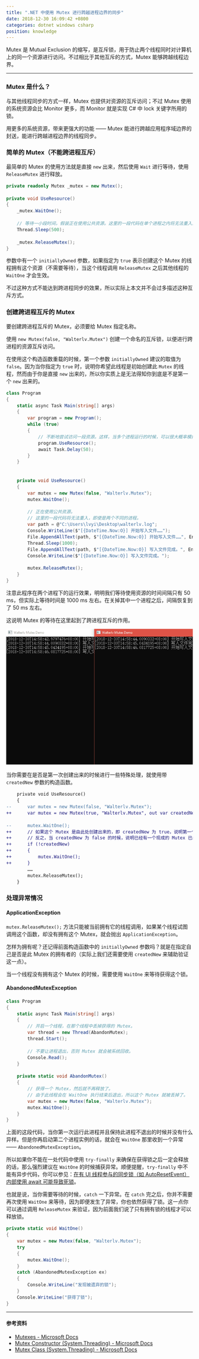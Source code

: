 ```yaml
---
title: ".NET 中使用 Mutex 进行跨越进程边界的同步"
date: 2018-12-30 16:09:42 +0800
categories: dotnet windows csharp
position: knowledge
---
```


Mutex 是 Mutual Exclusion 的缩写，是互斥锁，用于防止两个线程同时对计算机上的同一个资源进行访问。不过相比于其他互斥的方式，Mutex 能够跨越线程边界。

---

<div id="toc"></div>

### Mutex 是什么？

与其他线程同步的方式一样，Mutex 也提供对资源的互斥访问；不过 Mutex 使用的系统资源会比 Monitor 更多，而 Monitor 就是实现 C# 中 lock 关键字所用的锁。

用更多的系统资源，带来更强大的功能 —— Mutex 能进行跨越应用程序域边界的封送，能进行跨越进程边界的线程同步。

### 简单的 Mutex（不能跨进程互斥）

最简单的 Mutex 的使用方法就是直接 `new` 出来，然后使用 `Wait` 进行等待，使用 `ReleaseMutex` 进行释放。

```csharp
private readonly Mutex _mutex = new Mutex();

private void UseResource()
{
    _mutex.WaitOne();
    
    // 等待一小段时间，假装正在使用公共资源。这里的一段代码在单个进程之内将无法重入。
    Thread.Sleep(500);

    _mutex.ReleaseMutex();
}
```

参数中有一个 `initiallyOwned` 参数，如果指定为 `true` 表示创建这个 Mutex 的线程拥有这个资源（不需要等待），当这个线程调用 `ReleaseMutex` 之后其他线程的 `WaitOne` 才会生效。

不过这种方式不能达到跨进程同步的效果，所以实际上本文并不会过多描述这种互斥方式。

### 创建跨进程互斥的 Mutex

要创建跨进程互斥的 Mutex，必须要给 Mutex 指定名称。

使用 `new Mutex(false, "Walterlv.Mutex")` 创建一个命名的互斥锁，以便进行跨进程的资源互斥访问。

在使用这个构造函数重载的时候，第一个参数 `initiallyOwned` 建议的取值为 `false`。因为当你指定为 `true` 时，说明你希望此线程是初始创建此 `Mutex` 的线程，然而由于你是直接 `new` 出来的，所以你实质上是无法得知你到底是不是第一个 `new` 出来的。

```csharp
class Program
{
    static async Task Main(string[] args)
    {
        var program = new Program();
        while (true)
        {
            // 不断地尝试访问一段资源。这样，当多个进程运行的时候，可以很大概率模拟出现资源访问冲突。
            program.UseResource();
            await Task.Delay(50);
        }
    }


    private void UseResource()
    {
        var mutex = new Mutex(false, "Walterlv.Mutex");
        mutex.WaitOne();

        // 正在使用公共资源。
        // 这里的一段代码将无法重入，即使是两个不同的进程。
        var path = @"C:\Users\lvyi\Desktop\walterlv.log";
        Console.WriteLine($"[{DateTime.Now:O}] 开始写入文件……");
        File.AppendAllText(path, $"[{DateTime.Now:O}] 开始写入文件……", Encoding.UTF8);
        Thread.Sleep(1000);
        File.AppendAllText(path, $"[{DateTime.Now:O}] 写入文件完成。", Encoding.UTF8);
        Console.WriteLine($"[{DateTime.Now:O}] 写入文件完成。");

        mutex.ReleaseMutex();
    }
}
```

注意此程序在两个进程下的运行效果，明明我们等待使用资源的时间间隔只有 50 ms，但实际上等待时间是 1000 ms 左右。在关掉其中一个进程之后，间隔恢复到了 50 ms 左右。

这说明 Mutex 的等待在这里起到了跨进程互斥的作用。

![以上代码在两个进程下的运行结果](/static/posts/2018-12-30-named-mutex-demo.gif)

当你需要在是否是第一次创建出来的时候进行一些特殊处理，就使用带 `createdNew` 参数的构造函数。

```diff
    private void UseResource()
    {
--      var mutex = new Mutex(false, "Walterlv.Mutex");
++      var mutex = new Mutex(true, "Walterlv.Mutex", out var createdNew);

--      mutex.WaitOne();
++      // 如果这个 Mutex 是由此处创建出来的，即 createdNew 为 true，说明第一个参数 initiallyOwned 是真的发生了，于是我们就不需要等待。
++      // 反之，当 createdNew 为 false 的时候，说明已经有一个现成的 Mutex 已经存在，我们在这里需要等待。
++      if (!createdNew)
++      {
++          mutex.WaitOne();
++      }
        ……
        mutex.ReleaseMutex();
    }
```

### 处理异常情况

#### ApplicationException

`mutex.ReleaseMutex();` 方法只能被当前拥有它的线程调用，如果某个线程试图调用这个函数，却没有拥有这个 Mutex，就会抛出 `ApplicationException`。

怎样为拥有呢？还记得前面构造函数中的 `initiallyOwned` 参数吗？就是在指定自己是否是此 Mutex 的拥有者的（实际上我们还需要使用 `createdNew` 来辅助验证这一点）。

当一个线程没有拥有这个 Mutex 的时候，需要使用 `WaitOne` 来等待获得这个锁。

#### AbandonedMutexException

```csharp
class Program
{
    static async Task Main(string[] args)
    {
        // 开启一个线程，在那个线程中丢掉获得的 Mutex。
        var thread = new Thread(AbandonMutex);
        thread.Start();

        // 不要让进程退出，否则 Mutex 就会被系统回收。
        Console.Read();
    }

    private static void AbandonMutex()
    {
        // 获得一个 Mutex，然后就不再释放了。
        // 由于此线程会在 WaitOne 执行结束后退出，所以这个 Mutex 就被丢掉了。
        var mutex = new Mutex(false, "Walterlv.Mutex");
        mutex.WaitOne();
    }
}
```

上面的这段代码，当你第一次运行此进程并且保持此进程不退出的时候并没有什么异样。但是你再启动第二个进程实例的话，就会在 `WaitOne` 那里收到一个异常 —— `AbandonedMutexException`。

所以如果你不能在一处代码中使用 `try-finally` 来确保在获得锁之后一定会释放的话，那么强烈建议在 `WaitOne` 的时候捕获异常。顺便提醒，`try-finally` 中不能有异步代码，你可以参见：[在有 UI 线程参与的同步锁（如 AutoResetEvent）内部使用 await 可能导致死锁](/post/deadlock-if-await-in-ui-lock-context.html)。

也就是说，当你需要等待的时候，`catch` 一下异常。在 `catch` 完之后，你并不需要再次使用 `WaitOne` 来等待，因为即便发生了异常，你也依然获得了锁。这一点你可以通过调用 `ReleaseMutex` 来验证，因为前面我们说了只有拥有锁的线程才可以释放锁。

```csharp
private static void WaitOne()
{
    var mutex = new Mutex(false, "Walterlv.Mutex");
    try
    {
        mutex.WaitOne();
    }
    catch (AbandonedMutexException ex)
    {
        Console.WriteLine("发现被遗弃的锁");
    }
    Console.WriteLine("获得了锁");
}
```

---

#### 参考资料

- [Mutexes - Microsoft Docs](https://docs.microsoft.com/en-us/dotnet/standard/threading/mutexes)
- [Mutex Constructor (System.Threading) - Microsoft Docs](https://docs.microsoft.com/en-us/dotnet/api/system.threading.mutex.-ctor)
- [Mutex Class (System.Threading) - Microsoft Docs](https://docs.microsoft.com/en-us/dotnet/api/system.threading.mutex)
